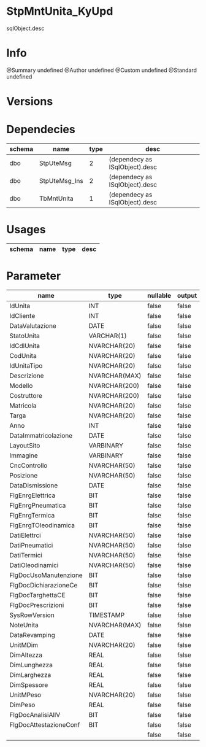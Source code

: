 # StpMntUnita_KyUpd
sqlObject.desc

# Info 
@Summary undefined
@Author undefined
@Custom undefined
@Standard undefined
# Versions 
# Dependecies 

| schema      | name      | type       | desc          |
| ------ | -------- | -------- | ------ |
| dbo | StpUteMsg | 2 | (dependecy as ISqlObject).desc |
| dbo | StpUteMsg_Ins | 2 | (dependecy as ISqlObject).desc |
| dbo | TbMntUnita | 1 | (dependecy as ISqlObject).desc |
# Usages 

| schema      | name      | type       | desc          |
| ------ | -------- | -------- | ------ |
# Parameter

| name      | type      | nullable      | output       | desc          |
| ------ | -------- | -------- | -------- | ------ |
| IdUnita | INT | false | false | undefined |
| IdCliente | INT | false | false | undefined |
| DataValutazione | DATE | false | false | undefined |
| StatoUnita | VARCHAR(1) | false | false | undefined |
| IdCdlUnita | NVARCHAR(20) | false | false | undefined |
| CodUnita | NVARCHAR(20) | false | false | undefined |
| IdUnitaTipo | NVARCHAR(20) | false | false | undefined |
| Descrizione | NVARCHAR(MAX) | false | false | undefined |
| Modello | NVARCHAR(200) | false | false | undefined |
| Costruttore | NVARCHAR(200) | false | false | undefined |
| Matricola | NVARCHAR(20) | false | false | undefined |
| Targa | NVARCHAR(20) | false | false | undefined |
| Anno | INT | false | false | undefined |
| DataImmatricolazione | DATE | false | false | undefined |
| LayoutSito | VARBINARY | false | false | undefined |
| Immagine | VARBINARY | false | false | undefined |
| CncControllo | NVARCHAR(50) | false | false | undefined |
| Posizione | NVARCHAR(50) | false | false | undefined |
| DataDismissione | DATE | false | false | undefined |
| FlgEnrgElettrica | BIT | false | false | undefined |
| FlgEnrgPneumatica | BIT | false | false | undefined |
| FlgEnrgTermica | BIT | false | false | undefined |
| FlgEnrgTOleodinamica | BIT | false | false | undefined |
| DatiElettrci | NVARCHAR(50) | false | false | undefined |
| DatiPneumatici | NVARCHAR(50) | false | false | undefined |
| DatiTermici | NVARCHAR(50) | false | false | undefined |
| DatiOleodinamici | NVARCHAR(50) | false | false | undefined |
| FlgDocUsoManutenzione | BIT | false | false | undefined |
| FlgDocDichiarazioneCe | BIT | false | false | undefined |
| FlgDocTarghettaCE | BIT | false | false | undefined |
| FlgDocPrescrizioni | BIT | false | false | undefined |
| SysRowVersion | TIMESTAMP | false | false | undefined |
| NoteUnita | NVARCHAR(MAX) | false | false | undefined |
| DataRevamping | DATE | false | false | undefined |
| UnitMDim | NVARCHAR(20) | false | false | undefined |
| DimAltezza | REAL | false | false | undefined |
| DimLunghezza | REAL | false | false | undefined |
| DimLarghezza | REAL | false | false | undefined |
| DimSpessore | REAL | false | false | undefined |
| UnitMPeso | NVARCHAR(20) | false | false | undefined |
| DimPeso | REAL | false | false | undefined |
| FlgDocAnalisiAllV | BIT | false | false | undefined |
| FlgDocAttestazioneConf | BIT | false | false | undefined |
|  |  | false | false | undefined |
